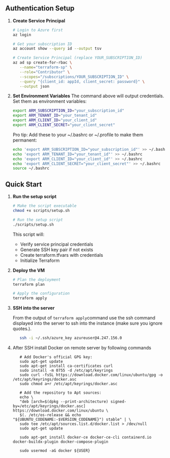 ## Authentication Setup

1. **Create Service Principal**
   ```bash
   # Login to Azure first
   az login

   # Get your subscription ID
   az account show --query id --output tsv

   # Create Service Principal (replace YOUR_SUBSCRIPTION_ID)
   az ad sp create-for-rbac \
      --name="terraform-sp" \
      --role="Contributor" \
      --scopes="/subscriptions/YOUR_SUBSCRIPTION_ID" \
      --query "{client_id: appId, client_secret: password}" \
      --output json

   ```


2. **Set Environment Variables**
   The command above will output credentials. Set them as environment variables:
   ```bash
   export ARM_SUBSCRIPTION_ID="your_subscription_id"
   export ARM_TENANT_ID="your_tenant_id"
   export ARM_CLIENT_ID="your_client_id"
   export ARM_CLIENT_SECRET="your_client_secret"
   ```

   Pro tip: Add these to your ~/.bashrc or ~/.profile to make them permanent:
   ```bash
   echo 'export ARM_SUBSCRIPTION_ID="your_subscription_id"' >> ~/.bashrc
   echo 'export ARM_TENANT_ID="your_tenant_id"' >> ~/.bashrc
   echo 'export ARM_CLIENT_ID="your_client_id"' >> ~/.bashrc
   echo 'export ARM_CLIENT_SECRET="your_client_secret"' >> ~/.bashrc
   source ~/.bashrc
   ```

## Quick Start

1. **Run the setup script**
   ```bash
   # Make the script executable
   chmod +x scripts/setup.sh

   # Run the setup script
   ./scripts/setup.sh
   ```
   This script will:
   - Verify service principal credentials
   - Generate SSH key pair if not exists
   - Create terraform.tfvars with credentials
   - Initialize Terraform

2. **Deploy the VM**
   ```bash
   # Plan the deployment
   terraform plan

   # Apply the configuration
   terraform apply
   ```

3. **SSH into the server**

   From the output of `terraform apply`command use the ssh command displayed into the server to ssh into the instance (make sure you ignore quotes.). 

   ```bash
      ssh -i ~/.ssh/azure_key azureuser@4.247.156.0
   ```

4. After SSH install Docker on remote server by following commands

   ```
      # Add Docker's official GPG key:
      sudo apt-get update
      sudo apt-get install ca-certificates curl
      sudo install -m 0755 -d /etc/apt/keyrings
      sudo curl -fsSL https://download.docker.com/linux/ubuntu/gpg -o /etc/apt/keyrings/docker.asc
      sudo chmod a+r /etc/apt/keyrings/docker.asc

      # Add the repository to Apt sources:
      echo \
      "deb [arch=$(dpkg --print-architecture) signed-by=/etc/apt/keyrings/docker.asc] https://download.docker.com/linux/ubuntu \
      $(. /etc/os-release && echo "${UBUNTU_CODENAME:-$VERSION_CODENAME}") stable" | \
      sudo tee /etc/apt/sources.list.d/docker.list > /dev/null
      sudo apt-get update

      sudo apt-get install docker-ce docker-ce-cli containerd.io docker-buildx-plugin docker-compose-plugin

      sudo usermod -aG docker ${USER}
   ```



